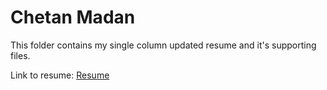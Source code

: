 # Chetan Madan 

This folder contains my single column updated resume and it's supporting files. 

Link to resume: [Resume](https://github.com/ChetanMadan/Resume/blob/master/Single%20Column/Resume.pdf)